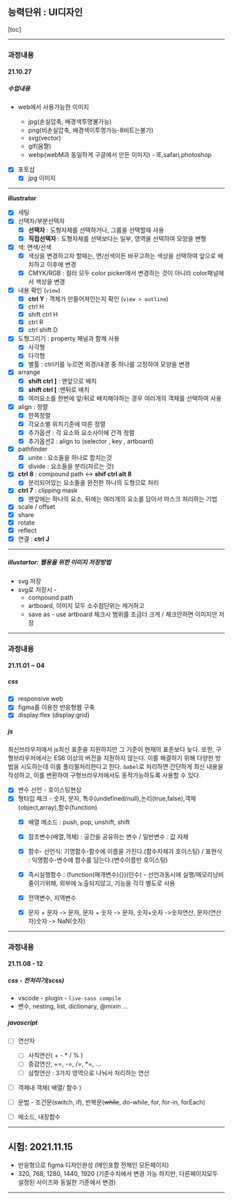 ## 능력단위 : UI디자인

[toc]

---

### 과정내용

#### 21.10.27

##### 수업내용

- web에서 사용가능한 이미지

  - jpg(손실압축, 배경색투명불가능)
  - png(비손실압축, 배경색이투명가능-8비트는불가)
  - svg(vector)
  - gif(움짤)
  - webp(webM과 동일하게 구글에서 만든 이미지) - IE,safari,photoshop

  

- [x] 포토샵
  - [x] jpg 이미지 

---

**illustrator**

- [x] 세팅
- [x] 선택자/부분선택자
  - [x] **선택자** : 도형자체를 선택하거나, 그룹을 선택할때 사용
  - [x] **직접선택자** : 도형자체를 선택보다는 일부, 영역을 선택하여 모양을 변형
- [x] 색: 면색/선색
  - [x] 색상을 변경하고자 할때는, 면/선색이든 바꾸고하는 색상을 선택하여 앞으로 배치하고 이후에 변경
  - [x] CMYK/RGB : 컬러 모두 color picker에서 변경하는 것이 아니라 color패널에서 색상을 변경
- [x] 내용 확인 (`view`)
  - [x] **ctrl Y** : 객체가 만들어져인는지 확인  (`view > outline`)
  - [x] ctrl H 
  - [x] shift ctrl H
  - [x] ctrl R 
  - [x] ctrl shift D
- [x] 도형그리기 : property 패널과 함께 사용
  - [x] 사각형
  - [x] 다각형
  - [x] 별툴 : ctrl키를 누르면 외경/내경 중 하나를 고정하여 모양을 변경
- [x] arrange
  - [x] **shift ctrl ]**  : 맨앞으로 배치
  - [x] **shift ctrl  [** :맨뒤로 배치
  - [x] 여러요소를 한번에 앞/뒤로 배치해야하는 경우 여러개의 객체를 선택하여 사용
- [x] align : 정렬
  - [x] 한쪽정렬
  - [x] 각요소별 위치기준에 따른 정렬
  - [x] 추가옵션 : 각 요소와 요소사이에 간격 정렬
  - [x] 추가옵션2 : align to (selector , key , artboard)
- [x] pathfinder
  - [x] unite : 요소들을 하나로 합치는것 
  - [x] divide : 요소들을 분리(자르는 것)
- [x] **ctrl 8** : compound path <-> **shif ctrl alt 8**
  - [x] 분리되어있는 요소들을 완전한 하나의 도형으로 처리
- [x] **ctrl 7** : clipping mask
  - [x] 맨앞에는 하나의 요소, 뒤에는 여러개의 요소를 담아서 마스크 처리하는 기법
- [x] scale / offset
- [x] share
- [x] rotate
- [x] reflect
- [x] 연결 : **ctrl J** 

---

##### illustartor: 웹용을 위한 이미지 저장방법

- svg 저장 
- svg로 저장시 - 
  - compound path
  - artboard, 이미지 모두 소수점단위는 제거하고 
  - save as - use artboard 체크시 범위를 조금더 크게 / 체크안하면 이미지만 저장

---

### 과정내용

#### 21.11.01 ~ 04

##### css

- [x] responsive web 
- [x] figma를 이용한 반응형웹 구축
- [x] display:flex (display:grid)

##### js 

최신브라우저에서 js최신 표준을 지원하지만 그 기준이 현재의 표준보다 늦다. 
또한, 구형브라우저에서는 ES6 이상의 버전을 지원하지 않는다. 
이를 해결하기 위해 다양한 방법을 시도하는데 이를 폴리필처리한다고 한다. 
`babel`로 처리하면 간단하게 최신 내용을 작성하고, 
이를 변환하여 구형브라우저에서도 동작가능하도록 사용할 수 있다.

- [x] 변수 선언 - 호이스팅현상 
- [x] 형타입 체크 - 숫자, 문자, 특수(undefined/null),논리(true,false),객체(object,array),함수(function)
  - [x] 배열 메소드 : push, pop, unshift, shift
  - [x] 참조변수(배열,객체) : 공간을 공유하는 변수 / 일반변수 : 값 자체
  - [x] 함수- 선언식: 기명함수-함수에 이름을 가진다.(함수자체가 호이스팅) / 표현식 : 익명함수-변수에 함수를 담는다.(변수이름만 호이스팅)
  - [x] 즉시실행함수 : (function(매개변수){})(인수) - 선언과동시에 실행/메모리낭비줄이기위해, 외부에 노출되지않고, 기능을 각각 별도로 사용
  - [x] 전역변수, 지역변수
  - [x] 문자 + 문자 -> 문자, 문자 + 숫자 -> 문자, 숫자+숫자 ->숫자연산, 문자(연산자)숫자 -> NaN(숫자)


---

### 과정내용

#### 21.11.08 - 12

##### css - 전처리기(scss)

- vscode - plugin - `live-sass compile`
- 변수, nesting, list, dictionary, @mixin ...

##### javascript

- [ ] 연산자
  - [ ] 사칙연산( + - * / % )
  - [ ] 증감연산,  +=, -=, /=, *=, ...
  - [ ] 삼항연산 : 3가지 영역으로 나눠서 처리하는 연산
- [ ] 객체내 객체( 배열/ 함수 )
- [ ] 문법 - 조건문(switch, if), 반복문(~~while~~, do-while, for, for-in, forEach)
- [ ] 메소드, 내장함수





---

## 시험: 2021.11.15

- 반응형으로 figma 디자인완성 (메인포함 전체인 모든페이지)
- 320, 768, 1280, 1440, 1920 (기준수치에서 변경 가능 하지만, 다른페이지모두 설정된 사이즈와 동일한 기준에서 변경)

---









